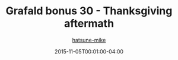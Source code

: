 ---
title: "Grafald bonus 30 - Thanksgiving aftermath"
type: "image"
date: 2015-11-05T00:01:00-04:00
draft: false
categories: ["Grafald"]
image_path: "../img/2015/bonus_30.png"
alt_text: ""
author: "[hatsune-mike](https://cohost.org/hatsune-mike)"
---